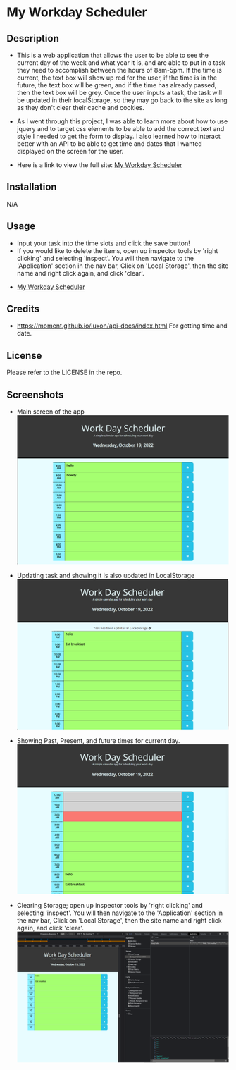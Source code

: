 # My Workday Scheduler

## Description
- This is a web application that allows the user to be able to see the current day of the week and what year it is, and are able to put in a task they need to accomplish between the hours of 8am-5pm. If the time is current, the text box will show up red for the user, if the time is in the future, the text box will be green, and if the time has already passed, then the text box will be grey. Once the user inputs a task, the task will be updated in their localStorage, so they may go back to the site as long as they don't clear their cache and cookies.

- As I went through this project, I was able to learn more about how to use jquery and to target css elements to be able to add the correct text and style I needed to get the form to display. I also learned how to interact better with an API to be able to get time and dates that I wanted displayed on the screen for the user.
- Here is a link to view the full site: [My Workday Scheduler](https://canadianfaller7.github.io/my-work-day-scheduler/ "Named link title")

## Installation
N/A

## Usage
- Input your task into the time slots and click the save button!
- If you would like to delete the items, open up inspector tools by 'right clicking' and selecting 'inspect'. You will then navigate to the 'Application' section in the nav bar, Click on 'Local Storage', then the site name and right click again, and click 'clear'.  
* [My Workday Scheduler](https://canadianfaller7.github.io/my-work-day-scheduler/ "Named link title")

## Credits
- https://moment.github.io/luxon/api-docs/index.html For getting time and date.

## License
Please refer to the LICENSE in the repo.

## Screenshots

- Main screen of the app
![Alt text](./assets/images/main-screen.png?raw=true "Optional Title")

- Updating task and showing it is also updated in LocalStorage
![Alt text](./assets/images/udpated-local-storage.png?raw=true "Optional Title")

- Showing Past, Present, and future times for current day.
![Alt text](./assets/images/showing-past-pres-time.png?raw=true "Optional Title")

- Clearing Storage; open up inspector tools by 'right clicking' and selecting 'inspect'. You will then navigate to the 'Application' section in the nav bar, Click on 'Local Storage', then the site name and right click again, and click 'clear'.
![Alt text](./assets/images/clear-storage.png?raw=true "Optional Title")
